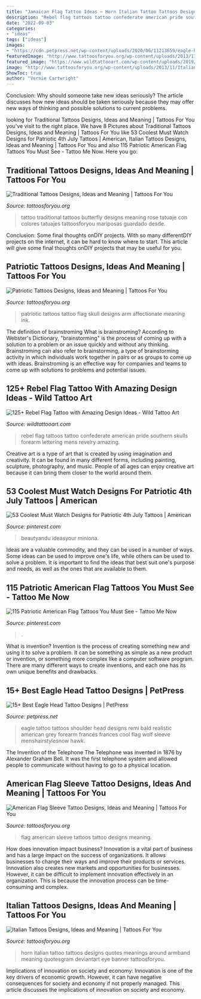 ```yaml
---
title: "Jamaican Flag Tattoo Ideas ~ Horn Italian Tattoo Tattoos Designs Quotes Meanings Around Armband Meaning Quotesgram Deviantart Eye Banner Tattoosforyou"
description: "Rebel flag tattoos tattoo confederate american pride southern skulls forearm lettering mens revelry amazing"
date: "2022-09-03"
categories:
- "ideas"
tags: ["ideas"]
images:
- "https://cdn.petpress.net/wp-content/uploads/2020/06/11213659/eagle-head-tattoo-art-idea.jpg"
featuredImage: "http://www.tattoosforyou.org/wp-content/uploads/2013/11/Italian-Tattoos-For-Men-768x1024.jpg"
featured_image: "https://www.wildtattooart.com/wp-content/uploads/2019/05/rebel-flag-tattoos-27.jpg"
image: "http://www.tattoosforyou.org/wp-content/uploads/2013/11/Italian-Tattoos-For-Men-768x1024.jpg"
ShowToc: true
author: "Vernie Cartwright"
---
```



Conclusion: Why should someone take new ideas seriously?
The article discusses how new ideas should be taken seriously because they may offer new ways of thinking and possible solutions to current problems.

	

		
looking for Traditional Tattoos Designs, Ideas and Meaning | Tattoos For You you've visit to the right place. We have 8 Pictures about Traditional Tattoos Designs, Ideas and Meaning | Tattoos For You like 53 Coolest Must Watch Designs for Patriotic 4th July Tattoos | American, Italian Tattoos Designs, Ideas and Meaning | Tattoos For You and also 115 Patriotic American Flag Tattoos You Must See - Tattoo Me Now. Here you go:
		
    
## Traditional Tattoos Designs, Ideas And Meaning | Tattoos For You

<img loading=lazy src="http://www.tattoosforyou.org/wp-content/uploads/2013/09/Traditional-Butterfly-Tattoo-768x1024.jpg" onerror="this.onerror=null;this.src='https://tse1.mm.bing.net/th?id=OIP.bjuWF6rg0cO4xanBEdQa-AHaJ4&amp;pid=15.1';" alt="Traditional Tattoos Designs, Ideas and Meaning | Tattoos For You">

_Source: tattoosforyou.org_

>tattoo traditional tattoos butterfly designs meaning rose tatuaje con colores tatuajes tattoosforyou mariposas guardado desde. 

	

Conclusion: Some final thoughts onDIY projects.
With so many differentDIY projects on the internet, it can be hard to know where to start. This article will give some final thoughts onDIY projects that may be useful for you.

    
## Patriotic Tattoos Designs, Ideas And Meaning | Tattoos For You

<img loading=lazy src="https://www.tattoosforyou.org/wp-content/uploads/2013/11/Patriotic-Tattoos-For-Men.jpg" onerror="this.onerror=null;this.src='https://tse4.mm.bing.net/th?id=OIP.pu-UJqqFex6yfJA9VIEQVQHaJ4&amp;pid=15.1';" alt="Patriotic Tattoos Designs, Ideas and Meaning | Tattoos For You">

_Source: tattoosforyou.org_

>patriotic tattoos tattoo flag skull designs arm affectionate meaning ink. 

	

The definition of brainstroming
What is brainstroming? According to Webster's Dictionary, "brainstorming" is the process of coming up with a solution to a problem or an issue quickly and without any thinking. Brainstroming can also refer to brainstorming, a type of brainstorming activity in which individuals work together in pairs or as groups to come up with ideas. Brainstroming is an effective way for companies and teams to come up with solutions to problems and potential issues.

    
## 125+ Rebel Flag Tattoo With Amazing Design Ideas - Wild Tattoo Art

<img loading=lazy src="https://www.wildtattooart.com/wp-content/uploads/2019/05/rebel-flag-tattoos-27.jpg" onerror="this.onerror=null;this.src='https://tse2.mm.bing.net/th?id=OIP.CVMKrSuvdAJ_rtrjCvDsbAHaHa&amp;pid=15.1';" alt="125+ Rebel Flag Tattoo with Amazing Design Ideas - Wild Tattoo Art">

_Source: wildtattooart.com_

>rebel flag tattoos tattoo confederate american pride southern skulls forearm lettering mens revelry amazing. 

	

Creative art is a type of art that is created by using imagination and creativity. It can be found in many different forms, including painting, sculpture, photography, and music. People of all ages can enjoy creative art because it can bring them closer to the world around them.

    
## 53 Coolest Must Watch Designs For Patriotic 4th July Tattoos | American

<img loading=lazy src="https://i.pinimg.com/736x/98/62/56/986256d5dd84a0e4940d52493a39b10e.jpg" onerror="this.onerror=null;this.src='https://tse1.mm.bing.net/th?id=OIP.1n-TRqoXsMQNYrJCBadxwQHaHa&amp;pid=15.1';" alt="53 Coolest Must Watch Designs for Patriotic 4th July Tattoos | American">

_Source: pinterest.com_

>beautyandu ideasyour miniona. 

	

Ideas are a valuable commodity, and they can be used in a number of ways. Some ideas can be used to improve one's life, while others can be used to solve a problem. It is important to find the ideas that best suit one's purpose and needs, as well as the ones that are available to them.

    
## 115 Patriotic American Flag Tattoos You Must See - Tattoo Me Now

<img loading=lazy src="https://i.pinimg.com/736x/a2/c5/88/a2c58890be9f080ea0c059dcba246366.jpg" onerror="this.onerror=null;this.src='https://tse4.mm.bing.net/th?id=OIP.mJ4ALZTkO0X8Vd3tHh_4TwAAAA&amp;pid=15.1';" alt="115 Patriotic American Flag Tattoos You Must See - Tattoo Me Now">

_Source: pinterest.com_

>. 

	

What is invention?
Invention is the process of creating something new and using it to solve a problem. It can be something as simple as a new product or invention, or something more complex like a computer software program. There are many different ways to create inventions, and each one has its own unique benefits and drawbacks.

    
## 15+ Best Eagle Head Tattoo Designs | PetPress

<img loading=lazy src="https://cdn.petpress.net/wp-content/uploads/2020/06/11213659/eagle-head-tattoo-art-idea.jpg" onerror="this.onerror=null;this.src='https://tse3.mm.bing.net/th?id=OIP.ejc6bGvLbLYrUtatryZKTgHaHa&amp;pid=15.1';" alt="15+ Best Eagle Head Tattoo Designs | PetPress">

_Source: petpress.net_

>eagle tattoo tattoos shoulder head designs remi bald realistic american grey forearm francés frances cool flag wolf sleeve menshairstylesnow hawk. 

	

The Invention of the Telephone
The Telephone was invented in 1876 by Alexander Graham Bell. It was the first telephone system and allowed people to communicate without having to go to a physical location.

    
## American Flag Sleeve Tattoo Designs, Ideas And Meaning | Tattoos For You

<img loading=lazy src="https://www.tattoosforyou.org/wp-content/uploads/2017/05/Black-American-Flag-Sleeve-Tattoos.jpg" onerror="this.onerror=null;this.src='https://tse3.mm.bing.net/th?id=OIP.3Ljlwb4Xj0kX0dXnD9o7gwHaK2&amp;pid=15.1';" alt="American Flag Sleeve Tattoo Designs, Ideas and Meaning | Tattoos For You">

_Source: tattoosforyou.org_

>flag american sleeve tattoos tattoo designs meaning. 

	

How does innovation impact business?
Innovation is a vital part of business and has a large impact on the success of organizations. It allows businesses to change their ways and improve their products or services. Innovation also creates new markets and opportunities for businesses. However, it can be difficult to implement innovation effectively in an organization. This is because the innovation process can be time-consuming and complex.

    
## Italian Tattoos Designs, Ideas And Meaning | Tattoos For You

<img loading=lazy src="http://www.tattoosforyou.org/wp-content/uploads/2013/11/Italian-Tattoos-For-Men-768x1024.jpg" onerror="this.onerror=null;this.src='https://tse2.mm.bing.net/th?id=OIP.Loox8HW_BT0xjBXQQnzuagHaJ4&amp;pid=15.1';" alt="Italian Tattoos Designs, Ideas and Meaning | Tattoos For You">

_Source: tattoosforyou.org_

>horn italian tattoo tattoos designs quotes meanings around armband meaning quotesgram deviantart eye banner tattoosforyou. 

	

Implications of innovation on society and economy:
Innovation is one of the key drivers of economic growth. However, it can have negative consequences for society and economy if not properly managed. This article discusses the implications of innovation on society and economy.

